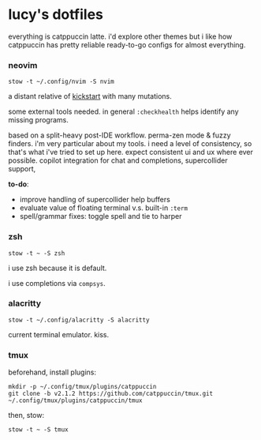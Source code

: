 # lucy's dotfiles

everything is catppuccin latte. i'd explore other themes but i like how
catppuccin has pretty reliable ready-to-go configs for almost everything.

### neovim

```shell
stow -t ~/.config/nvim -S nvim
```

a distant relative of [kickstart](https://github.com/nvim-lua/kickstart.nvim)
with many mutations.

some external tools needed. in general `:checkhealth` helps identify any missing
programs.

based on a split-heavy post-IDE workflow. perma-zen mode & fuzzy finders. i'm
very particular about my tools. i need a level of consistency, so that's what
i've tried to set up here. expect consistent ui and ux where ever possible.
copilot integration for chat and completions, supercollider support,

**to-do**:

- improve handling of supercollider help buffers
- evaluate value of floating terminal v.s. built-in `:term`
- spell/grammar fixes: toggle spell and tie to harper

### zsh

```shell
stow -t ~ -S zsh
```

i use zsh because it is default.

i use completions via `compsys`.

### alacritty

```shell
stow -t ~/.config/alacritty -S alacritty
```

current terminal emulator. kiss.

### tmux

beforehand, install plugins:

```shell
mkdir -p ~/.config/tmux/plugins/catppuccin
git clone -b v2.1.2 https://github.com/catppuccin/tmux.git ~/.config/tmux/plugins/catppuccin/tmux
```

then, stow:

```shell
stow -t ~ -S tmux
```
